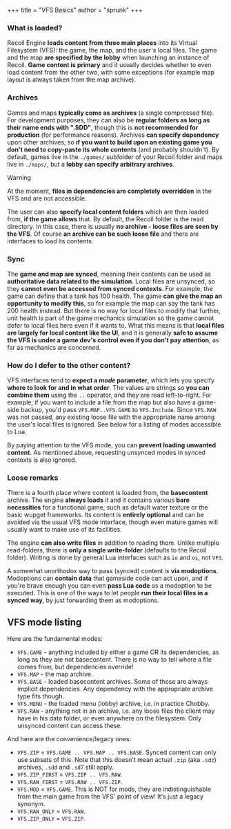 +++
title = "VFS Basics"
author = "sprunk"
+++

### What is loaded?

Recoil Engine **loads content from three main places** into its Virtual Filesystem (VFS): the game, the map, and the user's local files.
The game and the map **are specified by the lobby** when launching an instance of Recoil.
**Game content is primary** and it usually decides whether to even load content from the other two, with some exceptions (for example map layout is always taken from the map archive).

### Archives

Games and maps **typically come as archives** (a single compressed file).
For development purposes, they can also be **regular folders as long as their name ends with ".SDD"**, though this is **not recommended for production** (for performance reasons).
Archives **can specify dependency** upon other archives, so **if you want to build upon an existing game you don't need to copy-paste its whole contents** (and probably shouldn't).
By default, games live in the `./games/` subfolder of your Recoil folder and maps live in `./maps/`, but a **lobby can specify arbitrary archives**.

> [!WARNING]
> At the moment, **files in dependencies are completely overridden** in the VFS and are not accessible.

The user can also **specify local content folders** which are then loaded from, **if the game allows** that.
By default, the Recoil folder is the read directory.
In this case, there is usually **no archive - loose files are seen by the VFS**.
Of course **an archive can be such loose file** and there are interfaces to load its contents.

### Sync

The **game and map are synced**, meaning their contents can be used as **authoritative data related to the simulation**.
Local files are unsynced, so they **cannot even be accessed from synced contexts**.
For example, the game can define that a tank has 100 health.
The game **can give the map an opportunity to modify this**, so for example the map can say the tank has 200 health instead.
But there is no way for local files to modify that further, unit health is part of the game mechanics simulation so the game cannot defer to local files here even if it wants to.
What this means is that **local files are largely for local content like the UI**, and it is generally **safe to assume the VFS is under a game dev's control even if you don't pay attention**, as far as mechanics are concerned.

### How do I defer to the other content?

VFS interfaces tend to **expect a _mode_ parameter**, which lets you specify **where to look for and in what order**.
The values are strings so **you can combine them** using the `..` operator, and they are read left-to-right.
For example, if you want to include a file from the map but also have a game-side backup, you'd pass `VFS.MAP..VFS.GAME` to `VFS.Include`.
Since `VFS.RAW` was not passed, any existing loose file with the appropriate name among the user's local files is ignored.
See below for a listing of modes accessible to Lua.

By paying attention to the VFS mode, you can **prevent loading unwanted content**.
As mentioned above, requesting unsynced modes in synced contexts is also ignored.

### Loose remarks

There is a fourth place where content is loaded from, the **basecontent** archive.
The engine **always loads** it and it contains various **bare necessities** for a functional game, such as default water texture or the basic wupget frameworks.
Its content is **entirely optional** and can be avoided via the usual VFS mode interface, though even mature games will usually want to make use of its facilities.

The engine **can also write files** in addition to reading them.
Unlike multiple read-folders, there is **only a single write-folder** (defaults to the Recoil folder).
Writing is done by general Lua interfaces such as `io` and `os`, not `VFS`.

A somewhat unorthodox way to pass (synced) content is **via modoptions**.
Modoptions can **contain data** that gameside code can act upon, and if you're brave enough you can even **pass Lua code** as a modoption to be executed.
This is one of the ways to let people **run their local files in a synced way**, by just forwarding them as modoptions.

## VFS mode listing
Here are the fundamental modes:

* `VFS.GAME` - anything included by either a game OR its dependencies, as long as they are not basecontent. There is no way to tell where a file comes from, but dependencies override!
* `VFS.MAP` - the map archive.
* `VFS.BASE` - loaded basecontent archives. Some of those are always implicit dependencies. Any dependency with the appropriate archive type fits though.
* `VFS.MENU` - the loaded menu (lobby) archive, i.e. in practice Chobby.
* `VFS.RAW` - anything not in an archive, i.e. any loose files the client may have in his data folder, or even anywhere on the filesystem. Only unsynced content can access these.

And here are the convenience/legacy ones:

* `VFS.ZIP` = `VFS.GAME .. VFS.MAP .. VFS.BASE`. Synced content can only use subsets of this. Note that this doesn't mean actual `.zip` (aka `.sdz`) archives, `.sdd` and `.sd7` still apply.
* `VFS.ZIP_FIRST` = `VFS.ZIP .. VFS.RAW`.
* `VFS.RAW_FIRST` = `VFS.RAW .. VFS.ZIP`.
* `VFS.MOD` = `VFS.GAME`. This is NOT for mods, they are indistinguishable from the main game from the VFS' point of view! It's just a legacy synonym.
* `VFS.RAW_ONLY` = `VFS.RAW`.
* `VFS.ZIP_ONLY` = `VFS.ZIP`.
